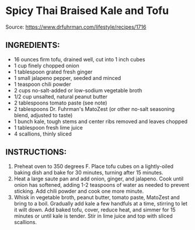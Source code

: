 # Spicy Thai Braised Kale and Tofu

Source: https://www.drfuhrman.com/lifestyle/recipes/1716

## INGREDIENTS:

* 16 ounces firm tofu, drained well, cut into 1 inch cubes
* 1 cup finely chopped onion
* 1 tablespoon grated fresh ginger
* 1 small jalapeno pepper, seeded and minced
* 1 teaspoon chili powder
* 2 cups no-salt-added or low-sodium vegetable broth
* 1/2 cup unsalted, natural peanut butter
* 2 tablespoons tomato paste (see note)
* 2 tablespoons Dr. Fuhrman's MatoZest (or other no-salt seasoning blend, adjusted to taste)
* 1 bunch kale, tough stems and center ribs removed and leaves chopped
* 1 tablespoon fresh lime juice
* 4 scallions, thinly sliced

## INSTRUCTIONS:

1. Preheat oven to 350 degrees F. Place tofu cubes on a lightly-oiled baking dish and bake for 30 minutes, turning after 15 minutes.
2. Heat a large saute pan and add onion, ginger, and jalapeno. Cook until onion has softened, adding 1-2 teaspoons of water as needed to prevent sticking. Add chili powder and cook one more minute.
3. Whisk in vegetable broth, peanut butter, tomato paste, MatoZest and bring to a boil. Gradually add kale a few handfuls at a time, stirring to let it wilt down. Add baked tofu, cover, reduce heat, and simmer for 15 minutes or until kale is tender. Stir in lime juice and top with sliced scallions.
